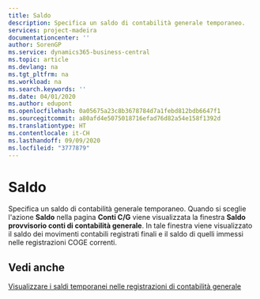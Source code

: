 ```yaml
---
title: Saldo
description: Specifica un saldo di contabilità generale temporaneo.
services: project-madeira
documentationcenter: ''
author: SorenGP
ms.service: dynamics365-business-central
ms.topic: article
ms.devlang: na
ms.tgt_pltfrm: na
ms.workload: na
ms.search.keywords: ''
ms.date: 04/01/2020
ms.author: edupont
ms.openlocfilehash: 0a05675a23c8b3678784d7a1febd812bdb6647f1
ms.sourcegitcommit: a80afd4e5075018716efad76d82a54e158f1392d
ms.translationtype: HT
ms.contentlocale: it-CH
ms.lasthandoff: 09/09/2020
ms.locfileid: "3777879"
---
```

# <a name="balance"></a>Saldo
Specifica un saldo di contabilità generale temporaneo. Quando si sceglie l'azione **Saldo** nella pagina **Conti C/G** viene visualizzata la finestra **Saldo provvisorio conti di contabilità generale**. In tale finestra viene visualizzato il saldo dei movimenti contabili registrati finali e il saldo di quelli immessi nelle registrazioni COGE correnti.  

## <a name="see-also"></a>Vedi anche  
 [Visualizzare i saldi temporanei nelle registrazioni di contabilità generale](how-to-view-temporary-balances-in-general-ledger-journals.md)
